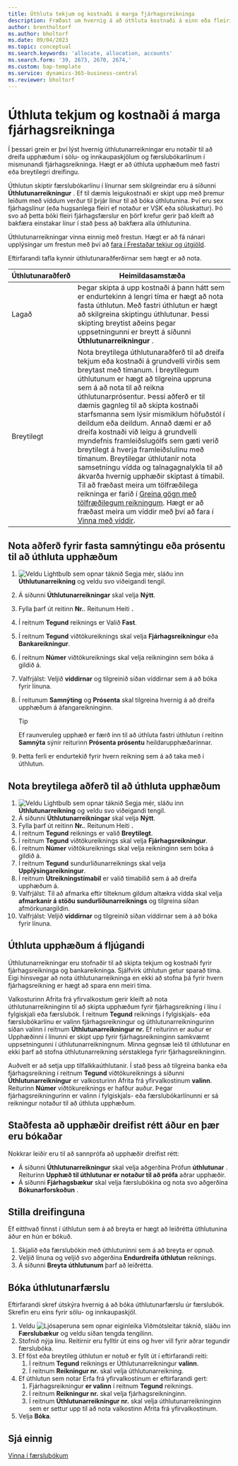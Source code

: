 ```yaml
---
title: Úthluta tekjum og kostnaði á marga fjárhagsreikninga
description: Fræðast um hvernig á að úthluta kostnaði á einn eða fleiri reikninga í fjárhag.
author: brentholtorf
ms.author: bholtorf
ms.date: 09/04/2023
ms.topic: conceptual
ms.search.keywords: 'allocate, allocation, accounts'
ms.search.form: '39, 2673, 2670, 2674,'
ms.custom: bap-template
ms.service: dynamics-365-business-central
ms.reviewer: bholtorf
---
```


# Úthluta tekjum og kostnaði á marga fjárhagsreikninga

Í þessari grein er því lýst hvernig úthlutunarreikningar eru notaðir til að dreifa upphæðum í sölu- og innkaupaskjölum og færslubókarlínum í mismunandi fjárhagsreikninga. Hægt er að úthluta upphæðum með fastri eða breytilegri dreifingu.  

Úthlutun skiptir færslubókarlínu í línurnar sem skilgreindar eru á síðunni **Úthlutunarreikningur** . Ef til dæmis leigukostnaði er skipt upp með þremur leiðum með víddum verður til þrjár línur til að bóka úthlutunina. Því eru sex fjárhagslínur (eða hugsanlega fleiri ef notaður er VSK eða söluskattur). Þó svo að þetta bóki fleiri fjárhagsfærslur en þörf krefur gerir það kleift að bakfæra einstakar línur í stað þess að bakfæra alla úthlutunina.

Úthlutunarreikningar vinna einnig með frestun. Hægt er að fá nánari upplýsingar um frestun með því að [fara í Frestaðar tekjur og útgjöld](finance-how-defer-revenue-expenses.md).

Eftirfarandi tafla kynnir úthlutunaraðferðirnar sem hægt er að nota.

|Úthlutunaraðferð  |Heimildasamstæða  |
|---------|---------|
|Lagað     | Þegar skipta á upp kostnaði á þann hátt sem er endurtekinn á lengri tíma er hægt að nota fasta úthlutun. Með fastri úthlutun er hægt að skilgreina skiptingu úthlutunar. Þessi skipting breytist aðeins þegar uppsetningunni er breytt á síðunni **Úthlutunarreikningur** .        |
|Breytilegt     | Nota breytilega úthlutunaraðferð til að dreifa tekjum eða kostnaði á grundvelli virðis sem breytast með tímanum. Í breytilegum úthlutunum er hægt að tilgreina uppruna sem á að nota til að reikna úthlutunarprósentur. Þessi aðferð er til dæmis gagnleg til að skipta kostnaði starfsmanna sem lýsir mismiklum höfuðstól í deildum eða deildum. Annað dæmi er að dreifa kostnaði við leigu á grundvelli myndefnis framleiðslugólfs sem gæti verið breytilegt á hverja framleiðslulínu með tímanum. Breytilegar úthlutanir nota samsetningu vídda og talnagagnalykla til að ákvarða hvernig upphæðir skiptast á tímabil. Til að fræðast meira um tölfræðilega reikninga er farið í [Greina gögn með tölfræðilegum reikningum](bi-use-statistical-accounts.md). Hægt er að fræðast meira um víddir með því að fara í [Vinna með víddir](finance-dimensions.md).        |

## Nota aðferð fyrir fasta samnýtingu eða prósentu til að úthluta upphæðum

1.  ![Veldu Lightbulb sem opnar táknið Segja mér,](media/ui-search/search_small.png "Segðu mér hvað þú vilt gera") sláðu inn **Úthlutunarreikning** og veldu svo viðeigandi tengil.  
1. Á síðunni **Úthlutunarreikningar** skal velja **Nýtt**.
1. Fylla þarf út reitinn **Nr.**. Reitunum Heiti **.** 
1. Í reitnum **Tegund** reiknings er Valið **Fast**.
1. Í reitnum **Tegund** viðtökureiknings skal velja **Fjárhagsreikningur** eða **Bankareikningur**.
1. Í reitnum **Númer** viðtökureiknings skal velja reikninginn sem bóka á gildið á.
1. Valfrjálst: Veljið **víddirnar** og tilgreinið síðan víddirnar sem á að bóka fyrir línuna.
1. Í reitunum **Samnýting** og **Prósenta** skal tilgreina hvernig á að dreifa upphæðum á áfangareikninginn.
  
   > [!TIP]
   > Ef raunveruleg upphæð er færð inn til að úthluta fastri úthlutun í reitinn **Samnýta** sýnir reiturinn **Prósenta prósentu** heildarupphæðarinnar.
1. Þetta ferli er endurtekið fyrir hvern reikning sem á að taka með í úthlutun.

## Nota breytilega aðferð til að úthluta upphæðum

1.  ![Veldu Lightbulb sem opnar táknið Segja mér,](media/ui-search/search_small.png "Segðu mér hvað þú vilt gera") sláðu inn **Úthlutunarreikning** og veldu svo viðeigandi tengil.  
1. Á síðunni **Úthlutunarreikningar** skal velja **Nýtt**.
1. Fylla þarf út reitinn **Nr.**. Reitunum Heiti **.** 
1. Í reitnum **Tegund** reiknings er valið **Breytilegt**.
1. Í reitnum **Tegund** viðtökureiknings skal velja **Fjárhagsreikningur**.
1. Í reitnum **Númer** viðtökureiknings skal velja reikninginn sem bóka á gildið á.
1. Í reitnum **Tegund** sundurliðunarreiknings skal velja **Upplýsingareikningur**.
1. Í reitnum **Útreikningstímabil** er valið tímabilið sem á að dreifa upphæðum á.
1. Valfrjálst: Til að afmarka eftir tilteknum gildum altækra vídda skal velja **afmarkanir á stöðu sundurliðunarreiknings** og tilgreina síðan afmörkunargildin.
1. Valfrjálst: Veljið **víddirnar** og tilgreinið síðan víddirnar sem á að bóka fyrir línuna.

## Úthluta upphæðum á fljúgandi

Úthlutunarreikningar eru stofnaðir til að skipta tekjum og kostnaði fyrir fjárhagsreikninga og bankareikninga. Sjálfvirk úthlutun getur sparað tíma. Eigi hinsvegar að nota úthlutunarreikninga en ekki að stofna þá fyrir hvern fjárhagsreikning er hægt að spara enn meiri tíma.

Valkosturinn Afrita frá yfirvalkostum gerir kleift að nota úthlutunarreikninginn til að skipta upphæðum fyrir fjárhagsreikning í línu í fylgiskjali eða færslubók. Í reitnum **Tegund** reiknings í fylgiskjals- eða færslubókarlínu er valinn fjárhagsreikningur og úthlutunarreikningurinn síðan valinn í reitnum **Úthlutunarreikningur nr.** Ef reiturinn er auður er Upphæðinni í línunni er skipt upp fyrir fjárhagsreikninginn samkvæmt uppsetningunni í úthlutunarreikningnum. Minna gegnsæ leið til úthlutunar en ekki þarf að stofna úthlutunarreikning sérstaklega fyrir fjárhagsreikninginn.

Auðvelt er að setja upp tilfalkkaúthlutanir. Í stað þess að tilgreina banka eða fjárhagsreikning í reitnum **Tegund** viðtökureiknings á síðunni **Úthlutunarreikningur** er valkosturinn Afrita frá yfirvalkostinum **valinn**. Reiturinn **Númer** viðtökureiknings er hafður auður. Þegar fjárhagsreikningurinn er valinn í fylgiskjals- eða færslubókarlínunni er sá reikningur notaður til að úthluta upphæðum.

## Staðfesta að upphæðir dreifist rétt áður en þær eru bókaðar

Nokkrar leiðir eru til að sannprófa að upphæðir dreifist rétt:

* Á síðunni **Úthlutunarreikningur** skal velja aðgerðina Prófun **úthlutunar** . Reiturinn **Upphæð til úthlutunar er notaður til að prófa** aðrar upphæðir.
* Á síðunni **Fjárhagsbækur** skal velja færslubókina og nota svo aðgerðina **Bókunarforskoðun** .

## Stilla dreifinguna

Ef eitthvað finnst í úthlutun sem á að breyta er hægt að leiðrétta úthlutunina áður en hún er bókuð.  

1. Skjalið eða færslubókin með úthlutuninni sem á að breyta er opnuð.
1. Veljið línuna og veljið svo aðgerðina **Endurdreifa úthlutun** reiknings.
1. Á síðunni **Breyta úthlutunum** þarf að leiðrétta.

## Bóka úthlutunarfærslu

Eftirfarandi skref útskýra hvernig á að bóka úthlutunarfærslu úr færslubók. Skrefin eru eins fyrir sölu- og innkaupaskjöl.

1. Veldu ![Ljósaperuna sem opnar eiginleika Viðmótsleitar](media/ui-search/search_small.png "Segðu mér hvað þú vilt gera") táknið, sláðu inn **Færslubækur** og veldu síðan tengda tengilinn.  
1. Stofnið nýja línu. Reitirnir eru fylltir út eins og hver vill fyrir aðrar tegundir færslubóka.
1. Ef föst eða breytileg úthlutun er notuð er fyllt út í eftirfarandi reiti:
    1. Í reitnum **Tegund** reiknings er Úthlutunarreikningur **valinn**.
    1. Í reitnum **Reikningur nr.** skal velja úthlutunarreikning.
1. Ef úthlutun sem notar Erfa frá yfirvalkostinum er eftirfarandi gert:
    1. Fjárhagsreikningur **er valinn** í reitnum **Tegund** reiknings.
    1. Í reitnum **Reikningur nr.** skal velja fjárhagsreikninginn.
    1. Í reitnum **Úthlutunarreikningur nr.** skal velja úthlutunarreikninginn sem er settur upp til að nota valkostinn Afrita frá yfirvalkostinum. 
1. Velja **Bóka**.

## Sjá einnig

[Vinna í færslubókum](ui-work-general-journals.md)  